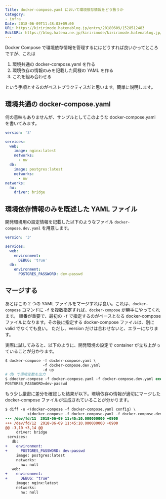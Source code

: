 ```yaml
---
Title: docker-compose.yaml において環境依存情報をどう扱うか
Category:
- infra
Date: 2018-06-09T11:48:03+09:00
URL: https://kiririmode.hatenablog.jp/entry/20180609/1528512483
EditURL: https://blog.hatena.ne.jp/kiririmode/kiririmode.hatenablog.jp/atom/entry/17391345971652402916
---
```


Docker Compose で環境依存情報を管理するにはどうすれば良いかってところですが、これは

1. 環境共通の docker-compose.yaml を作る
2. 環境依存の情報のみを記載した同様の YAML を作る
3. これを組み合わせる

という手順とするのがベストプラクティスだと思います。簡単に説明します。

## 環境共通の docker-compose.yaml

何の意味もありませんが、サンプルとしてこのような docker-compose.yaml を書いてみます。

```yaml
version: '3'

services:
  web:
    image: nginx:latest
    networks:
      - nw
  db:
    image: postgres:latest
    networks:
      - nw
networks:
  nw:
    driver: bridge
```

## 環境依存情報のみを既述した YAML ファイル

開発環境用の設定情報を記載した以下のようなファイル `docker-compose.dev.yaml` を用意します。


```yaml
version: '3'

services:
  web:
    environment:
      DEBUG: 'true'
  db:
    environment:
      POSTGRES_PASSWORD: dev-passwd
```

## マージする

あとはこの 2 つの YAML ファイルをマージすれば良い。これは、`docker-compose` コマンドに `-f` を複数指定すれば、`docker-compose` が勝手にやってくれます。
順番が重要で、最初の `-f` で指定するのがベースとなる docker-compose ファイルになります。その後に指定する docker-compose ファイルは、別に valid でなくても良い。
ただし、version だけは合わせないと、エラーになります。

実際に試してみると、以下のように、開発環境の設定で container が立ち上がっていることが分かります。

```tcsh
$ docker-compose -f docker-compose.yaml \
                 -f docker-compose.dev.yaml 
                 -d up
# db で環境変数を出力
$ ddocker-compose -f docker-compose.yaml -f docker-compose.dev.yaml exec db env | grep POSTGRES_PASSWORD
POSTGRES_PASSWORD=dev-passwd
```

もう少し厳密に差分を確認した結果が以下。環境依存の情報が適切にマージした docker-compose ファイルが生成されていることが分かります。

```diff
$ diff -u <(docker-compose -f docker-compose.yaml config) \
          <(docker-compose -f docker-compose.yaml -f docker-compose.dev.yaml config)
--- /dev/fd/11  2018-06-09 11:45:10.000000000 +0900
+++ /dev/fd/12  2018-06-09 11:45:10.000000000 +0900
@@ -3,10 +3,14 @@
     driver: bridge
 services:
   db:
+    environment:
+      POSTGRES_PASSWORD: dev-passwd
     image: postgres:latest
     networks:
       nw: null
   web:
+    environment:
+      DEBUG: "true"
     image: nginx:latest
     networks:
       nw: null
```
